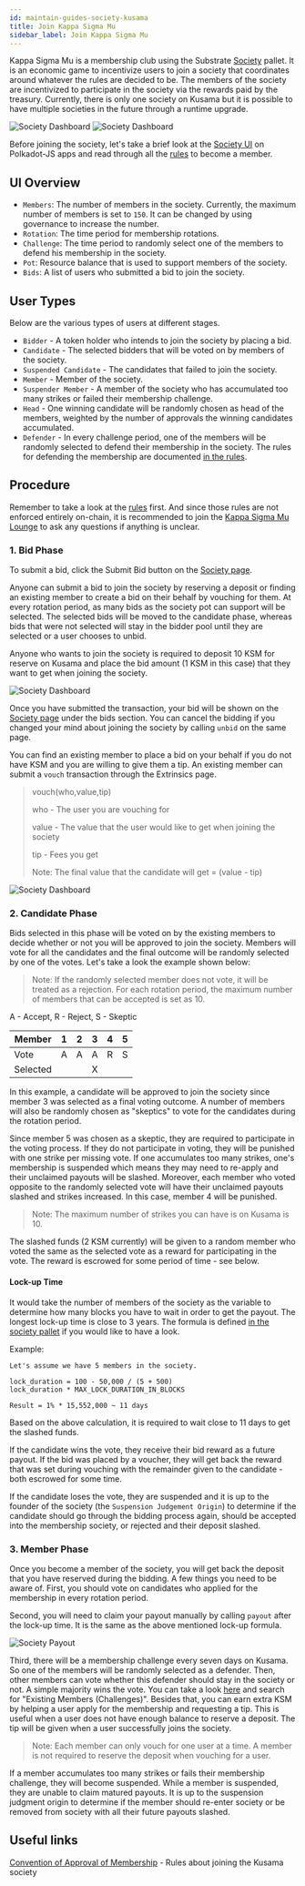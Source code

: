 ```yaml
---
id: maintain-guides-society-kusama
title: Join Kappa Sigma Mu
sidebar_label: Join Kappa Sigma Mu
---
```


Kappa Sigma Mu is a membership club using the Substrate [Society][substrate pallet] pallet. It is an
economic game to incentivize users to join a society that coordinates around whatever the rules are
decided to be. The members of the society are incentivized to participate in the society via the
rewards paid by the treasury. Currently, there is only one society on Kusama but it is possible to
have multiple societies in the future through a runtime upgrade.

![Society Dashboard](assets/kusama/kusama_society_page.png)
![Society Dashboard](assets/kusama/kusama_society_page2.png)

Before joining the society, let's take a brief look at the
[Society UI](https://polkadot.js.org/apps/#/society) on Polkadot-JS apps and read through all the
[rules][kappa rules] to become a member.

## UI Overview

- `Members`: The number of members in the society. Currently, the maximum number of members is set
  to `150`. It can be changed by using governance to increase the number.
- `Rotation`: The time period for membership rotations.
- `Challenge`: The time period to randomly select one of the members to defend his membership in the
  society.
- `Pot`: Resource balance that is used to support members of the society.
- `Bids`: A list of users who submitted a bid to join the society.

## User Types

Below are the various types of users at different stages.

- `Bidder` - A token holder who intends to join the society by placing a bid.
- `Candidate` - The selected bidders that will be voted on by members of the society.
- `Suspended Candidate` - The candidates that failed to join the society.
- `Member` - Member of the society.
- `Suspender Member` - A member of the society who has accumulated too many strikes or failed their
  membership challenge.
- `Head` - One winning candidate will be randomly chosen as head of the members, weighted by the
  number of approvals the winning candidates accumulated.
- `Defender` - In every challenge period, one of the members will be randomly selected to defend
  their membership in the society. The rules for defending the membership are documented [in the
  rules][kappa rules].

## Procedure

Remember to take a look at the [rules][kappa rules] first. And since those rules are not enforced
entirely on-chain, it is recommended to join the
[Kappa Sigma Mu Lounge](https://app.element.io/#/room/!BUmiAAnAYSRGarqwOt:matrix.parity.io) to ask
any questions if anything is unclear.

### 1. Bid Phase

To submit a bid, click the Submit Bid button on the
[Society page](https://ipfs.io/ipns/kusama.dotapps.io/#/society).

Anyone can submit a bid to join the society by reserving a deposit or finding an existing member to
create a bid on their behalf by vouching for them. At every rotation period, as many bids as the
society pot can support will be selected. The selected bids will be moved to the candidate phase,
whereas bids that were not selected will stay in the bidder pool until they are selected or a user
chooses to unbid.

Anyone who wants to join the society is required to deposit 10 KSM for reserve on Kusama and place
the bid amount (1 KSM in this case) that they want to get when joining the society.

![Society Dashboard](assets/society/test_bid.jpg)

Once you have submitted the transaction, your bid will be shown on the
[Society page](https://ipfs.io/ipns/kusama.dotapps.io/#/society) under the bids section. You can
cancel the bidding if you changed your mind about joining the society by calling `unbid` on the same
page.

You can find an existing member to place a bid on your behalf if you do not have KSM and you are
willing to give them a tip. An existing member can submit a `vouch` transaction through the
Extrinsics page.

> vouch(who,value,tip)
>
> who - The user you are vouching for
>
> value - The value that the user would like to get when joining the society
>
> tip - Fees you get
>
> Note: The final value that the candidate will get = (value - tip)

![Society Dashboard](assets/society/vouch.jpg)

### 2. Candidate Phase

Bids selected in this phase will be voted on by the existing members to decide whether or not you
will be approved to join the society. Members will vote for all the candidates and the final outcome
will be randomly selected by one of the votes. Let's take a look the example shown below:

> Note: If the randomly selected member does not vote, it will be treated as a rejection. For each
> rotation period, the maximum number of members that can be accepted is set as 10.

A - Accept, R - Reject, S - Skeptic

| Member   | 1   | 2   | 3   | 4   | 5   |
| -------- | --- | --- | --- | --- | --- |
| Vote     | A   | A   | A   | R   | S   |
| Selected |     |     | X   |     |     |

In this example, a candidate will be approved to join the society since member 3 was selected as a
final voting outcome. A number of members will also be randomly chosen as "skeptics" to vote for the
candidates during the rotation period.

Since member 5 was chosen as a skeptic, they are required to participate in the voting process. If
they do not participate in voting, they will be punished with one strike per missing vote. If one
accumulates too many strikes, one's membership is suspended which means they may need to re-apply
and their unclaimed payouts will be slashed. Moreover, each member who voted opposite to the
randomly selected vote will have their unclaimed payouts slashed and strikes increased. In this
case, member 4 will be punished.

> Note: The maximum number of strikes you can have is on Kusama is 10.

The slashed funds (2 KSM currently) will be given to a random member who voted the same as the
selected vote as a reward for participating in the vote. The reward is escrowed for some period of
time - see below.

#### Lock-up Time

It would take the number of members of the society as the variable to determine how many blocks you
have to wait in order to get the payout. The longest lock-up time is close to 3 years. The formula
is defined [in the society pallet][substrate pallet] if you would like to have a look.

Example:

```
Let's assume we have 5 members in the society.

lock_duration = 100 - 50,000 / (5 + 500)
lock_duration * MAX_LOCK_DURATION_IN_BLOCKS

Result = 1% * 15,552,000 ~ 11 days
```

Based on the above calculation, it is required to wait close to 11 days to get the slashed funds.

If the candidate wins the vote, they receive their bid reward as a future payout. If the bid was
placed by a voucher, they will get back the reward that was set during vouching with the remainder
given to the candidate - both escrowed for some time.

If the candidate loses the vote, they are suspended and it is up to the founder of the society (the
`Suspension Judgement Origin`) to determine if the candidate should go through the bidding process
again, should be accepted into the membership society, or rejected and their deposit slashed.

### 3. Member Phase

Once you become a member of the society, you will get back the deposit that you have reserved during
the bidding. A few things you need to be aware of. First, you should vote on candidates who applied
for the membership in every rotation period.

Second, you will need to claim your payout manually by calling `payout` after the lock-up time. It
is the same as the above mentioned lock-up formula.

![Society Payout](assets/society/payout.jpg)

Third, there will be a membership challenge every seven days on Kusama. So one of the members will
be randomly selected as a defender. Then, other members can vote whether this defender should stay
in the society or not. A simple majority wins the vote. You can take a look [here][kappa rules] and
search for "Existing Members (Challenges)". Besides that, you can earn extra KSM by helping a user
apply for the membership and requesting a tip. This is useful when a user does not have enough
balance to reserve a deposit. The tip will be given when a user successfully joins the society.

> Note: Each member can only vouch for one user at a time. A member is not required to reserve the
> deposit when vouching for a user.

If a member accumulates too many strikes or fails their membership challenge, they will become
suspended. While a member is suspended, they are unable to claim matured payouts. It is up to the
suspension judgment origin to determine if the member should re-enter society or be removed from
society with all their future payouts slashed.

## Useful links

[Convention of Approval of Membership](https://polkascan.io/pre/kusama/transaction/0x948d3a4378914341dc7af9220a4c73acb2b3f72a70f14ee8089799da16d94c17) -
Rules about joining the Kusama society

[substrate pallet]: https://substrate.dev/rustdocs/v2.0.1/pallet_society/index.html
[kappa rules]:
  https://polkascan.io/pre/kusama/transaction/0x948d3a4378914341dc7af9220a4c73acb2b3f72a70f14ee8089799da16d94c17
